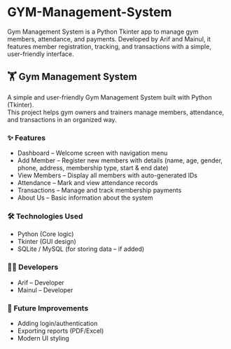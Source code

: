# GYM-Management-System

Gym Management System is a Python Tkinter app to manage gym members, attendance, and payments. Developed by Arif and Mainul, it features member registration, tracking, and transactions with a simple, user-friendly interface.

## 🏋️ Gym Management System

A simple and user-friendly Gym Management System built with Python (Tkinter).  
This project helps gym owners and trainers manage members, attendance, and transactions in an organized way.

### ✨ Features

- Dashboard – Welcome screen with navigation menu
- Add Member – Register new members with details (name, age, gender, phone, address, membership type, start & end date)
- View Members – Display all members with auto-generated IDs
- Attendance – Mark and view attendance records
- Transactions – Manage and track membership payments
- About Us – Basic information about the system

### 🛠️ Technologies Used

- Python (Core logic)
- Tkinter (GUI design)
- SQLite / MySQL (for storing data – if added)

### 👨‍💻 Developers

- Arif – Developer
- Mainul – Developer

### 🚀 Future Improvements

- Adding login/authentication
- Exporting reports (PDF/Excel)
- Modern UI styling
